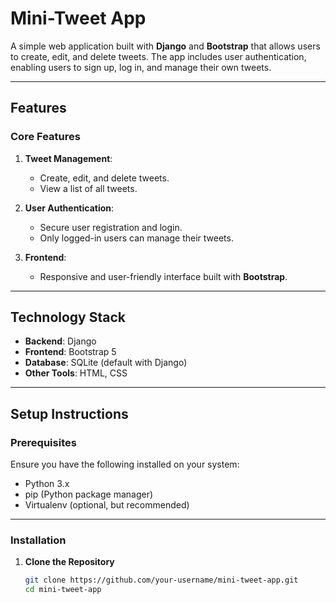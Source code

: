 # Mini-Tweet App  

A simple web application built with **Django** and **Bootstrap** that allows users to create, edit, and delete tweets. The app includes user authentication, enabling users to sign up, log in, and manage their own tweets.

---

## Features  

### Core Features  
1. **Tweet Management**:  
   - Create, edit, and delete tweets.  
   - View a list of all tweets.  

2. **User Authentication**:  
   - Secure user registration and login.  
   - Only logged-in users can manage their tweets.  

3. **Frontend**:  
   - Responsive and user-friendly interface built with **Bootstrap**.  

---

## Technology Stack  

- **Backend**: Django  
- **Frontend**: Bootstrap 5  
- **Database**: SQLite (default with Django)  
- **Other Tools**: HTML, CSS  

---

## Setup Instructions  

### Prerequisites  
Ensure you have the following installed on your system:  
- Python 3.x  
- pip (Python package manager)  
- Virtualenv (optional, but recommended)  

---

### Installation  

1. **Clone the Repository**  
   ```bash
   git clone https://github.com/your-username/mini-tweet-app.git  
   cd mini-tweet-app  
